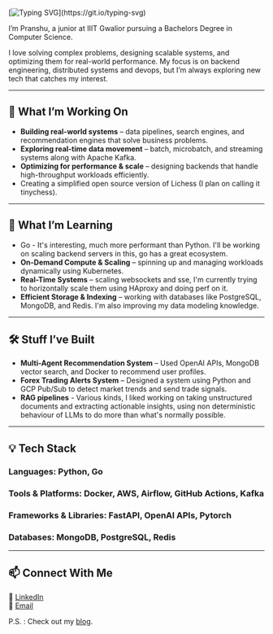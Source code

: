[![Typing SVG](https://readme-typing-svg.demolab.com/?lines=Hi+there!)](https://git.io/typing-svg)

I’m Pranshu, a junior at IIIT Gwalior pursuing a Bachelors Degree in Computer Science.  

I love solving complex problems, designing scalable systems, and optimizing them for real-world performance. My focus is on backend engineering, distributed systems and devops, but I’m always exploring new tech that catches my interest.  

---

## **🚀 What I’m Working On**  
- **Building real-world systems** – data pipelines, search engines, and recommendation engines that solve business problems.  
- **Exploring real-time data movement** – batch, microbatch, and streaming systems along with Apache Kafka.  
- **Optimizing for performance & scale** – designing backends that handle high-throughput workloads efficiently.
- Creating a simplified open source version of Lichess (I plan on calling it tinychess).

---

## **📖 What I’m Learning**  
- Go - It's interesting, much more performant than Python. I'll be working on scaling backend servers in this, go has a great ecosystem.
- **On-Demand Compute & Scaling** – spinning up and managing workloads dynamically using Kubernetes.  
- **Real-Time Systems** – scaling websockets and sse, I'm currently trying to horizontally scale them using HAproxy and doing perf on it.  
- **Efficient Storage & Indexing** – working with databases like PostgreSQL, MongoDB, and Redis. I'm also improving my data modeling knowledge.  

---

## **🛠 Stuff I’ve Built**  
- **Multi-Agent Recommendation System** – Used OpenAI APIs, MongoDB vector search, and Docker to recommend user profiles.     
- **Forex Trading Alerts System** – Designed a system using Python and GCP Pub/Sub to detect market trends and send trade signals.
- **RAG pipelines** - Various kinds, I liked working on taking unstructured documents and extracting actionable insights, using non deterministic behaviour of LLMs to do more than what's normally possible.

---

## **💡 Tech Stack**  
### **Languages:** Python, Go  
### **Tools & Platforms:** Docker, AWS, Airflow, GitHub Actions, Kafka  
### **Frameworks & Libraries:** FastAPI, OpenAI APIs, Pytorch
### **Databases:** MongoDB, PostgreSQL, Redis

---

## **📫 Connect With Me**  
🔗 [LinkedIn](https://www.linkedin.com/in/pranshuraj2004/)  
📧 [Email](mailto:pranshuraj65536@gmail.com)  

P.S. : Check out my [blog](http://pranshu-raj.me/).
